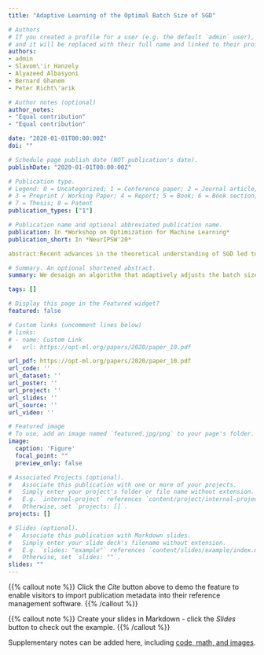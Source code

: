 ```yaml
---
title: "Adaptive Learning of the Optimal Batch Size of SGD"

# Authors
# If you created a profile for a user (e.g. the default `admin` user), write the username (folder name) here 
# and it will be replaced with their full name and linked to their profile.
authors:
- admin
- Slavom\'ir Hanzely
- Alyazeed Albasyoni
- Bernard Ghanem
- Peter Richt\'arik

# Author notes (optional)
author_notes:
- "Equal contribution"
- "Equal contribution"

date: "2020-01-01T00:00:00Z"
doi: ""

# Schedule page publish date (NOT publication's date).
publishDate: "2020-01-01T00:00:00Z"

# Publication type.
# Legend: 0 = Uncategorized; 1 = Conference paper; 2 = Journal article;
# 3 = Preprint / Working Paper; 4 = Report; 5 = Book; 6 = Book section;
# 7 = Thesis; 8 = Patent
publication_types: ["1"]

# Publication name and optional abbreviated publication name.
publication: In *Workshop on Optimization for Machine Learning*
publication_short: In *NeurIPSW'20*

abstract:Recent advances in the theoretical understanding of SGD led to a formula for the optimal   batch size  minimizing the number of effective data passes, i.e., the number of iterations times the   batch size. However, this formula is of no practical value as it depends on the knowledge of the variance of the stochastic gradients evaluated at the optimum.  In this paper we design a practical SGD method capable of learning the optimal   batch size adaptively throughout its iterations for strongly convex and smooth functions. Our method does this provably, and in our experiments with synthetic and real data robustly exhibits nearly optimal behaviour; that is, it works as if the optimal  batch size was known a-priori. Further,  we generalize our method to several new  batch strategies not considered in the literature before, including a sampling suitable for distributed implementations.

# Summary. An optional shortened abstract.
summary: We desaign an algorithm that adaptively adjusts the batch size for SGD.

tags: []

# Display this page in the Featured widget?
featured: false

# Custom links (uncomment lines below)
# links:
# - name: Custom Link
#   url: https://opt-ml.org/papers/2020/paper_10.pdf

url_pdf: https://opt-ml.org/papers/2020/paper_10.pdf
url_code: ''
url_dataset: ''
url_poster: ''
url_project: ''
url_slides: ''
url_source: ''
url_video: ''

# Featured image
# To use, add an image named `featured.jpg/png` to your page's folder. 
image:
  caption: 'Figure'
  focal_point: ""
  preview_only: false

# Associated Projects (optional).
#   Associate this publication with one or more of your projects.
#   Simply enter your project's folder or file name without extension.
#   E.g. `internal-project` references `content/project/internal-project/index.md`.
#   Otherwise, set `projects: []`.
projects: []

# Slides (optional).
#   Associate this publication with Markdown slides.
#   Simply enter your slide deck's filename without extension.
#   E.g. `slides: "example"` references `content/slides/example/index.md`.
#   Otherwise, set `slides: ""`.
slides: ""
---
```


{{% callout note %}}
Click the *Cite* button above to demo the feature to enable visitors to import publication metadata into their reference management software.
{{% /callout %}}

{{% callout note %}}
Create your slides in Markdown - click the *Slides* button to check out the example.
{{% /callout %}}

Supplementary notes can be added here, including [code, math, and images](https://wowchemy.com/docs/writing-markdown-latex/).
